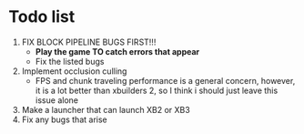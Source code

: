 # Todo list
1. FIX BLOCK PIPELINE BUGS FIRST!!!
   * **Play the game TO catch errors that appear**
   * Fix the listed bugs
2. Implement occlusion culling
   * FPS and chunk traveling performance is a general concern, however, it is a lot better than xbuilders 2, so I think i should just leave this issue alone
4. Make a launcher that can launch XB2 or XB3
5. Fix any bugs that arise